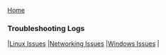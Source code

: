 [Home](../index.html)

### Troubleshooting Logs

\|[Linux Issues](linux-issues/index.md)
\|[Networking Issues](networking-issues/index.md)
\|[Windows Issues](windows-issues/index.md)
\|